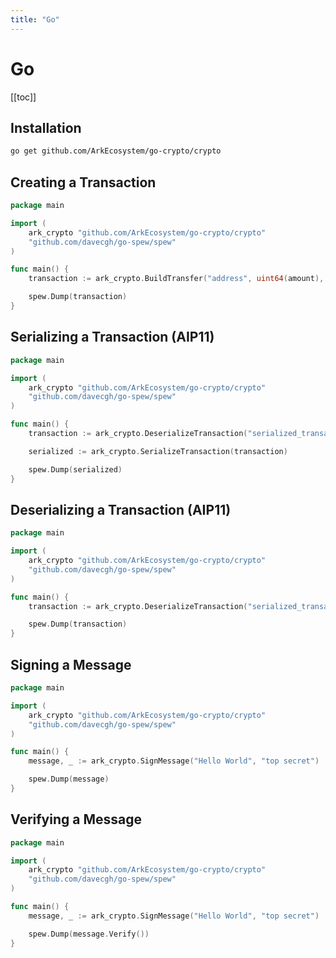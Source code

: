 ```yaml
---
title: "Go"
---
```


# Go

[[toc]]

## Installation

```bash
go get github.com/ArkEcosystem/go-crypto/crypto
```

## Creating a Transaction

```go
package main

import (
    ark_crypto "github.com/ArkEcosystem/go-crypto/crypto"
    "github.com/davecgh/go-spew/spew"
)

func main() {
    transaction := ark_crypto.BuildTransfer("address", uint64(amount), "Hello World", "top secret", "second top secret")

    spew.Dump(transaction)
}
```

## Serializing a Transaction (AIP11)

```go
package main

import (
    ark_crypto "github.com/ArkEcosystem/go-crypto/crypto"
    "github.com/davecgh/go-spew/spew"
)

func main() {
    transaction := ark_crypto.DeserializeTransaction("serialized_transaction")

    serialized := ark_crypto.SerializeTransaction(transaction)

    spew.Dump(serialized)
}
```

## Deserializing a Transaction (AIP11)

```go
package main

import (
    ark_crypto "github.com/ArkEcosystem/go-crypto/crypto"
    "github.com/davecgh/go-spew/spew"
)

func main() {
    transaction := ark_crypto.DeserializeTransaction("serialized_transaction")

    spew.Dump(transaction)
}
```

## Signing a Message

```go
package main

import (
    ark_crypto "github.com/ArkEcosystem/go-crypto/crypto"
    "github.com/davecgh/go-spew/spew"
)

func main() {
    message, _ := ark_crypto.SignMessage("Hello World", "top secret")

    spew.Dump(message)
}
```

## Verifying a Message

```go
package main

import (
    ark_crypto "github.com/ArkEcosystem/go-crypto/crypto"
    "github.com/davecgh/go-spew/spew"
)

func main() {
    message, _ := ark_crypto.SignMessage("Hello World", "top secret")

    spew.Dump(message.Verify())
}
```
